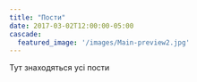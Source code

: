 ```yaml
---
title: "Пости"
date: 2017-03-02T12:00:00-05:00
cascade:
  featured_image: '/images/Main-preview2.jpg'
---
```

Тут знаходяться усі пости